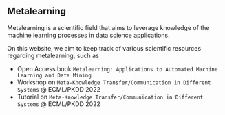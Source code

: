 ## Metalearning

Metalearning is a scientific field that aims to leverage knowledge of the machine learning processes in data science applications.

On this website, we aim to keep track of various scientific resources regarding metalearning, such as
* Open Access book `Metalearning: Applications to Automated Machine Learning and Data Mining` 
* Workshop on `Meta-Knowledge Transfer/Communication in Different Systems` @ ECML/PKDD 2022
* Tutorial on `Meta-Knowledge Transfer/Communication in Different Systems` @ ECML/PKDD 2022
